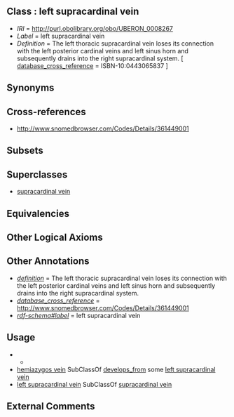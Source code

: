 
## Class : left supracardinal vein

 * *IRI* = http://purl.obolibrary.org/obo/UBERON_0008267
 * *Label* = left supracardinal vein
 * *Definition* = The left thoracic supracardinal vein loses its connection with the left posterior cardinal veins and left sinus horn and subsequently drains into the right supracardinal system. [ [database_cross_reference](../../ef/oboInOwl#hasDbXref.md) = ISBN-10:0443065837 ]

## Synonyms


## Cross-references

 * http://www.snomedbrowser.com/Codes/Details/361449001

## Subsets


## Superclasses

 * [supracardinal vein](../../UBERON/00/UBERON_0006300.md)

## Equivalencies


## Other Logical Axioms


## Other Annotations

 * *[definition](../../IAO/15/IAO_0000115.md)* = The left thoracic supracardinal vein loses its connection with the left posterior cardinal veins and left sinus horn and subsequently drains into the right supracardinal system.
 * *[database_cross_reference](../../ef/oboInOwl#hasDbXref.md)* = http://www.snomedbrowser.com/Codes/Details/361449001
 * *[rdf-schema#label](../../el/rdf-schema#label.md)* = left supracardinal vein

## Usage

 * -
 * [hemiazygos vein](../../UBERON/63/UBERON_0006663.md) SubClassOf [develops_from](../../RO/02/RO_0002202.md) some [left supracardinal vein](../../UBERON/67/UBERON_0008267.md)
 * [left supracardinal vein](../../UBERON/67/UBERON_0008267.md) SubClassOf [supracardinal vein](../../UBERON/00/UBERON_0006300.md)

## External Comments

